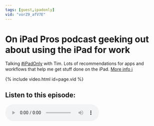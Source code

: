```yaml
---
tags: [guest,ipadonly]
vid: "vorZ9_afV7E"
---
```


# On iPad Pros podcast geeking out about using the iPad for work

Talking [#iPadOnly](/ipadonly) with Tim. Lots of recommendations for apps and workflows that help me get stuff done on the iPad.
 [More info ℹ️](https://ipadpros.net/2021/03/25/episode-107-michael-sliwinsk-from-nozbe/)

{% include video.html id=page.vid %}

<!--More-->

## Listen to this episode:

<audio controls>
<source src="https://stitcher.acast.com/livestitches/6057e23faa79ab4862752c98/e1ef1bd7c4f676662fa18bb30ebd2438.mp3?aid=6057e23faa79ab4862752c98&chid=e7ead6ae-0e47-5b8b-885b-59da7f570339&ci=AJF9bzQmsuGpxhVXm1sOSDDxHSt5e3Ge-J4gU7JaEfsWvNAhwreXcg%3D%3D&pf=rss&sv=sphinx%401.47.2&uid=c1368237227c3cce5e005e2b3bfc5ac4&Expires=1617387781&Signature=da%7E7btW5u2%7Eob44XfiLnZwoVD3QMFBpBfPoN7cIH0IL5DJNFJoF70-FY5OC-mXLD%7EmMiVLgL70Hrh2pnNvtC-KPaAL60mlCU1TaF-pxqC-PK-k0jkeXmjdtoW0YFaDQIkufDLbXVrB9FbCxhaMgIEe%7E1zWyLHnpgWa2qTV5NAb%7EWMFcT9eQiuRS6hjwMdscqB65waGkwrnPG-9yhY11Y2FMy1NzPOVafXjW14iSzFN8dvzkyZ8ncRhvKWRG-NJzF9rdFRuBIj44MbJKKyh1kXWyvQDzxaqAosz2E11KbV2p9WFQxd2e6UY0NEHSHb3YD0fkbJbscZqrrd6bzH1tuUw__&Key-Pair-Id=APKAJXAFARUOTJQ3BLOQ" type="audio/mpeg">
</audio>


[n]: https://michael.gratis/nozbe
[np]: https://michael.gratis/nozbepersonal